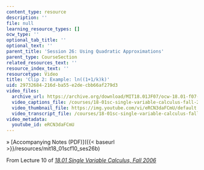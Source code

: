 ```yaml
---
content_type: resource
description: ''
file: null
learning_resource_types: []
ocw_type: ''
optional_tab_title: ''
optional_text: ''
parent_title: 'Session 26: Using Quadratic Approximations'
parent_type: CourseSection
related_resources_text: ''
resource_index_text: ''
resourcetype: Video
title: 'Clip 2: Example: ln((1+1/k)k)'
uid: 29732684-216d-ba55-e2de-cbb66af279d3
video_files:
  archive_url: https://archive.org/download/MIT18.01JF07/ocw-18.01-f07-lec10_300k.mp4
  video_captions_file: /courses/18-01sc-single-variable-calculus-fall-2010/312eb86f77b05b9689fb389b0f44c4a1_eRCN3daFCmU.vtt
  video_thumbnail_file: https://img.youtube.com/vi/eRCN3daFCmU/default.jpg
  video_transcript_file: /courses/18-01sc-single-variable-calculus-fall-2010/e4ec1090c1ce84b0cdcc989eee0b7a4f_eRCN3daFCmU.pdf
video_metadata:
  youtube_id: eRCN3daFCmU
---
```


» [Accompanying Notes (PDF)]({{< baseurl >}}/resources/mit18_01scf10_ses26b)

From Lecture 10 of [_18.01 Single Variable Calculus, Fall 2006_](/courses/18-01-single-variable-calculus-fall-2006/pages/video-lectures)